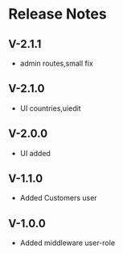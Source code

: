 # Release Notes

## V-2.1.1

- admin routes,small fix


## V-2.1.0

- UI countries,uiedit

## V-2.0.0

- UI added


## V-1.1.0

- Added Customers user

## V-1.0.0

- Added middleware user-role


